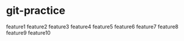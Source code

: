 # git-practice
feature1
feature2
feature3
feature4
feature5
feature6
feature7
feature8
feature9
feature10